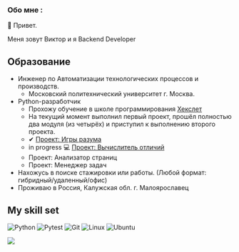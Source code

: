 ### Обо мне :
👋 Привет.

Меня зовут Виктор и я Backend Developer
## Образование
- Инженер по Автоматизации технологических процессов и производств.
  - Московский политехнический университет г. Москва.
- Python-разработчик
  - Прохожу обучение в школе программирования [Хекслет](https://ru.hexlet.io)
  - На текущий момент выполнил первый проект, прошёл полностью два модуля (из четырёх) и приступил к выполнению второго проекта.
  - ✔ [Проект: Игры разума](https://github.com/qffo/python-project-49)
  - in progress 💻 [Проект: Вычислитель отличий](https://github.com/qffo/python-project-50)
  - Проект: Анализатор страниц
  - Проект: Менеджер задач
- Нахожусь в поиске стажировки или работы. (Любой формат: гибридный/удаленный/офис)
- Проживаю в Россия, Калужская обл. г. Малоярославец

## My skill set
![Python](https://img.shields.io/badge/Python-3776AB?style=for-the-badge&logo=python&logoColor=white) 
![Pytest](https://img.shields.io/badge/-pytest-blue?style=for-the-badge&logo=pytest&logoColor=white)
![Git](https://img.shields.io/badge/git-%23F05033.svg?style=for-the-badge&logo=git&logoColor=white)
![Linux](https://img.shields.io/badge/Linux-FCC624?style=for-the-badge&logo=linux&logoColor=black) 
![Ubuntu](https://img.shields.io/badge/Ubuntu-E95420?style=for-the-badge&logo=ubuntu&logoColor=white)

<img src="https://komarev.com/ghpvc/?username=qffo&style=for-the-badge&base=20" /><br>
